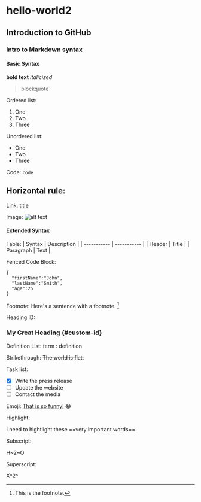 # hello-world2
## Introduction to GitHub
### Intro to Markdown syntax

#### Basic Syntax

**bold text**
*italicized*

> blockquote

Ordered list:
1. One
2. Two
3. Three

Unordered list:
- One
- Two
- Three

Code:
`code`

Horizontal rule:
---

Link:
[title](https://github.com/EugeneVlg02/hello-world2/edit/main/README.md)

Image:
![alt text](image.jpg)

#### Extended Syntax
Table:
| Syntax | Description |
| ----------- | ----------- |
| Header | Title |
| Paragraph | Text |

Fenced Code Block:
```
{
  "firstName":"John",
  "lastName":"Smith",
  "age":25
}
```

Footnote:
Here's a sentence with a footnote. [^1]
[^1]: This is the footnote.

Heading ID:
### My Great Heading {#custom-id}

Definition List:
term
: definition

Strikethrough:
~~The world is flat.~~

Task list:
- [x] Write the press release
- [ ] Update the website
- [ ] Contact the media

Emoji:
[That is so funny!](https://www.markdownguide.org/extended-syntax/#copying-and-pasting-emoji) :joy:

Highlight: 

I need to hightlight these ==very important words==.

Subscript:

H~2~O

Superscript:

X^2^
